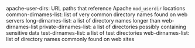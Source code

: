 apache-user-dirs: URL paths that reference Apache `mod_userdir` locations
common-dirnames-list: list of very common directory names found on web servers
long-dirnames-list: a list of directory names longer than web-dirnames-list
private-dirnames-list: a list of directories possibly containing sensitive data
test-dirnames-list: a list of test directories
web-dirnames-list: list of directory names commonly found on web sites
